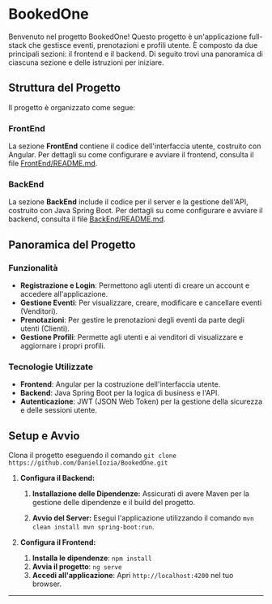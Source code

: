# BookedOne

Benvenuto nel progetto BookedOne! Questo progetto è un'applicazione full-stack che gestisce eventi, prenotazioni e profili utente. È composto da due principali sezioni: il frontend e il backend. Di seguito trovi una panoramica di ciascuna sezione e delle istruzioni per iniziare.

## Struttura del Progetto

Il progetto è organizzato come segue:


### FrontEnd

La sezione **FrontEnd** contiene il codice dell'interfaccia utente, costruito con Angular. Per dettagli su come configurare e avviare il frontend, consulta il file [FrontEnd/README.md](./FrontEnd/README.md).

### BackEnd

La sezione **BackEnd** include il codice per il server e la gestione dell'API, costruito con Java Spring Boot. Per dettagli su come configurare e avviare il backend, consulta il file [BackEnd/README.md](./BackEnd/README.md).

## Panoramica del Progetto

### Funzionalità

- **Registrazione e Login**: Permettono agli utenti di creare un account e accedere all'applicazione.
- **Gestione Eventi**: Per visualizzare, creare, modificare e cancellare eventi (Venditori).
- **Prenotazioni**: Per gestire le prenotazioni degli eventi da parte degli utenti (Clienti).
- **Gestione Profili**: Permette agli utenti e ai venditori di visualizzare e aggiornare i propri profili.

### Tecnologie Utilizzate

- **Frontend**: Angular per la costruzione dell'interfaccia utente.
- **Backend**: Java Spring Boot per la logica di business e l'API.
- **Autenticazione**: JWT (JSON Web Token) per la gestione della sicurezza e delle sessioni utente.

## Setup e Avvio

Clona il progetto eseguendo il comando `git clone https://github.com/DanielIozia/BookedOne.git`

1. **Configura il Backend:**
   1. **Installazione delle Dipendenze:**
   Assicurati di avere Maven per la gestione delle dipendenze e il build del progetto.

   2. **Avvio del Server:**
   Esegui l'applicazione utilizzando il comando `mvn clean install
mvn spring-boot:run`.

2. **Configura il Frontend:**
   1. **Installa le dipendenze**: `npm install`
   2. **Avvia il progetto**: `ng serve`
   3. **Accedi all'applicazione**: Apri `http://localhost:4200` nel tuo browser.
---

